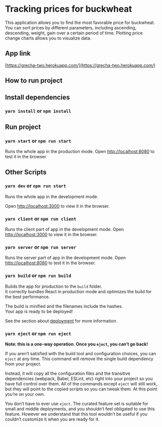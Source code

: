 # Tracking prices for buckwheat

This application allows you to find the most favorable price for buckwheat.
You can sort prices by different parameters, including ascending, descending, weight, gain over a certain period of time.
Plotting price change charts allows you to visualize data.


## App link
[https://grecha-two.herokuapp.com/](https://grecha-two.herokuapp.com/)

## How to run project

## Install dependencies
### `yarn install` or `npm install` 

## Run project

### `yarn start` or `npm run start`

Runs the whole app in the production mode.
Open [http://localhost:8080](http://localhost:8080) to test it in the browser.


## Other Scripts

### `yarn dev` or `npm run start` 
Runs the whole app in the development mode.

Open [http://localhost:3000](http://localhost:3000) to view it in the browser.


### `yarn client` or `npm run client`

Runs the client part of app in the development mode.
Open [http://localhost:3000](http://localhost:3000) to view it in the browser.


### `yarn server` or `npm run server`

Runs the server part of app in the development mode.
Open [http://localhost:8080](http://localhost:8080) to test it in the browser.


### `yarn build` or `npm run build`

Builds the app for production to the `build` folder.\
It correctly bundles React in production mode and optimizes the build for the best performance.

The build is minified and the filenames include the hashes.\
Your app is ready to be deployed!

See the section about [deployment](https://facebook.github.io/create-react-app/docs/deployment) for more information.


### `yarn eject` or `npm run eject`

**Note: this is a one-way operation. Once you `eject`, you can’t go back!**

If you aren’t satisfied with the build tool and configuration choices, you can `eject` at any time. This command will remove the single build dependency from your project.

Instead, it will copy all the configuration files and the transitive dependencies (webpack, Babel, ESLint, etc) right into your project so you have full control over them. All of the commands except `eject` will still work, but they will point to the copied scripts so you can tweak them. At this point you’re on your own.

You don’t have to ever use `eject`. The curated feature set is suitable for small and middle deployments, and you shouldn’t feel obligated to use this feature. However we understand that this tool wouldn’t be useful if you couldn’t customize it when you are ready for it.
